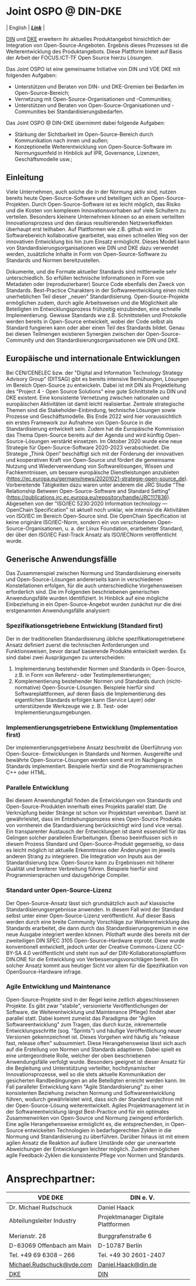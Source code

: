 # Joint OSPO @ DIN-DKE


| English	         | ***[Link](README.[en].md)*** 	         | 




[DIN](https://www.din.de/) und [DKE](https://www.dke.de/) erweitern ihr aktuelles Produktangebot hinsichtlich der Integration von Open-Source-Angeboten. Ergebnis dieses Prozesses ist die Weiterentwicklung des Produktangebots. Diese Plattform bietet auf Basis der Arbeit der FOCUS.ICT-TF Open Source hierzu Lösungen.

Das Joint OSPO ist eine gemeinsame Initiative von DIN und VDE DKE mit folgenden Aufgaben:

- Unterstützen und Beraten von DIN- und DKE-Gremien bei Bedarfen im Open-Source-Bereich;
- Vernetzung mit Open-Source-Organisationen und -Communities;
- Unterstützen und Beraten von Open-Source-Organisationen und -Communities bei Standardisierungsbedarfen.


Das Joint OSPO @ DIN-DKE übernimmt dabei folgende Aufgaben:
-  Stärkung der Sichtbarkeit im Open-Source-Bereich durch Kommunikation nach innen und außen;
- Konzeptionelle Weiterentwicklung von Open-Source-Software im Normungsumfeld in Hinblick auf IPR, Governance, Lizenzen, Geschäftsmodelle usw.;




## Einleitung
Viele Unternehmen, auch solche die in der Normung aktiv sind, nutzen bereits heute Open-Source-Software und beteiligen sich an Open-Source-Projekten. Durch Open-Source-Software ist es leicht möglich, das Risiko und die Kosten von komplexen Innovationsvorhaben auf viele Schultern zu verteilen. Besonders kleinere Unternehmen können so an einem verteilten Innovationsprozess und den daraus resultierenden Netzwerkeffekten überhaupt erst teilhaben.
Auf Plattformen wie z.B. github wird im Softwarebereich kollaborative gearbeitet, was einen schnellen Weg von der innovativen Entwicklung bis hin zum Einsatz ermöglicht. Dieses Modell kann von Standardisierungsorganisationen wie DIN und DKE dazu verwendet werden, zusätzliche Inhalte in Form von Open-Source-Software zu Standards und Normen bereitzustellen.

Dokumente, und die Formate aktueller Standards sind mittlerweile sehr unterschiedlich. So erfüllen technische Informationen in Form von Metadaten oder (reproduzierbarer) Source Code ebenfalls den Zweck von Standards. Best-Practice Charakters in der Softwareentwicklung einen nicht unerheblichen Teil dieser ,,neuen" Standardisierung. Open-Source-Projekte ermöglichen zudem, durch agile Arbeitsweisen und die Möglichkeit alle Beteiligten im Entwicklungsprozess frühzeitig einzubinden, eine schnelle Implementierung. Gewisse Standards wie z.B. Schnittstellen und Protokolle werden bereits in Open-Source entwickelt, wobei der Code selbst als Standard fungieren kann oder aber einen Teil des Standards bildet. Genau bei diesen Teilmengen existieren Synergien zwischen der Open-Source-Community und den Standardisierungsorganisationen wie DIN und DKE.


## Europäische und internationale Entwicklungen
Bei CEN/CENELEC bzw. der "Digital and Information Technology Strategy Advisory Group" (DITSAG) gibt es bereits intensive Bemühungen, Lösungen im Bereich Open-Source zu entwickeln. Dabei ist mit DIN als Projektleitung des "Project 4 - Open Source Solutions" eine gute Schnittstelle zu DIN und DKE existent. Eine konsistente Vernetzung zwischen nationalen und europäischen Aktivitäten ist damit leicht realisierbar. Zentrale strategische Themen sind die Stakeholder-Einbindung, technische Lösungen sowie Prozesse und Geschäftsmodelle. Bis Ende 2022 wird hier voraussichtlich ein erstes Framework zur Aufnahme von Open-Source in die Standardisierung entwickelt sein.
Zudem hat die Europäische Kommission das Thema Open-Source bereits auf der Agenda und wird künftig Open-Source-Lösungen verstärkt einsetzen. Im Oktober 2020 wurde eine neue Strategie für Open-Source-Software 2020-2023 verabschiedet. Die Strategie „Think Open“ beschäftigt sich mit der Förderung der innovativen und kooperativen Kraft von Open-Source und fördert die gemeinsame Nutzung und Wiederverwendung von Softwarelösungen, Wissen und Fachkenntnissen, um bessere europäische Dienstleistungen anzubieten (https://ec.europa.eu/germany/news/20201021-strategie-open-source_de). Vorbereitende Tätigkeiten dazu waren unter anderem die JRC Studie "The Relationship Between Open-Source-Software and Standard Setting" (https://publications.jrc.ec.europa.eu/repository/handle/JRC117836).
Abgesehen von der "ISO/IEC 5230:2020 Information technology — OpenChain Specification" ist aktuell noch unklar, wie intensiv die Aktivitäten von ISO/IEC im Bereich Open-Source sind. Die OpenChain Specification ist keine originäre ISO/IEC-Norm, sondern ein von verschiedenen Open-Source-Organisationen, u. a. der Linux Foundation, erarbeiteter Standard, der über den ISO/IEC Fast-Track Ansatz als ISO/IECNorm veröffentlicht wurde.

## Generische Anwendungsfälle
Das Zusammenspiel zwischen Normung und Standardisierung einerseits und Open-Source-Lösungen andererseits kann in verschiedenen Konstellationen erfolgen, für die auch unterschiedliche Vorgehensweisen erforderlich sind. Die im Folgenden beschriebenen generischen Anwendungsfälle wurden identifiziert. In Hinblick auf eine mögliche Einbeziehung in ein Open-Source-Angebot wurden zunächst nur die drei erstgenannten Anwendungsfälle analysiert:

### Spezifikationsgetriebene Entwicklung (Standard first)
Der in der traditionellen Standardisierung übliche spezifikationsgetriebene Ansatz definiert zuerst die technischen Anforderungen und Funktionsweisen, bevor darauf basierende Produkte entwickelt werden. Es sind dabei zwei Ausprägungen zu unterscheiden:

1.  Implementierung bestehender Normen und Standards in Open-Source, z.B. in Form von Referenz- oder Testimplementierungen;
2.	Komplementierung bestehender Normen und Standards durch (nicht-normative) Open-Source-Lösungen. Beispiele hierfür sind Softwareplattformen, auf deren Basis die Implementierung des eigentlichen Standards erfolgen kann (Service Layer) oder unterstützende Werkzeuge wie z. B. Test- oder Implementierungsumgebungen.

### Implementierungsgetriebene Entwicklung (Implementation first)
Der implementierungsgetriebene Ansatz beschreibt die Überführung von Open-Source-
Entwicklungen in Standards und Normen. Ausgereifte und bewährte Open-Source-Lösungen werden somit erst im Nachgang in Standards implementiert. Beispiele hierfür sind die Programmiersprachen C++ oder HTML.

### Parallele Entwicklung
Bei diesem Anwendungsfall finden die Entwicklungen von Standards und Open-Source-Produkten innerhalb eines Projekts parallel statt. Die Verknüpfung beider Stränge ist schon vor Projektstart vereinbart. Damit ist gewährleistet, dass im Entstehungsprozess eines Open-Source Produkts von vornherein die Standardisierung berücksichtigt wird (und vice versa). Ein transparenter Austausch der Entwicklungen ist damit essenziell für das Gelingen solcher parallelen Erarbeitungen. Ebenso beeinflussen sich in diesem Prozess Standard und Open-Source-Produkt gegenseitig, so dass es leicht möglich ist aktuelle Erkenntnisse oder Änderungen im jeweils anderen Strang zu integrieren. Die Integration von Inputs aus der Standardisierung bzw. Open-Source kann zu Ergebnissen mit höherer Qualität und breiterer Verbreitung führen. Beispiele hierfür sind Programmiersprachen und dazugehörige Compiler.

### Standard unter Open-Source-Lizenz
Der Open-Source-Ansatz lässt sich grundsätzlich auch auf klassische Standardisierungsergebnisse anwenden. In diesem Fall wird der Standard selbst unter einer Open-Source-Lizenz veröffentlicht. Auf dieser Basis werden durch eine breite Community Vorschläge zur Weiterentwicklung des Standards erarbeitet, die dann durch das Standardisierungsgremium in eine neue Ausgabe integriert werden können.
Pilothaft wurde dies bereits mit der zweiteiligen DIN SPEC 3105 Open-Source-Hardware erprobt. Diese wurde konventionell entwickelt, jedoch unter der Creative Commons-Lizenz CC-BY-SA 4.0 veröffentlicht und steht nun auf der DIN-Kollaborationsplattform DIN.ONE für die Entwicklung von Verbesserungsvorschlägen bereit.
Ein solcher Ansatz kommt aus heutiger Sicht vor allem für die Spezifikation von OpenSource-Hardware infrage.

### Agile Entwicklung und Maintenance
Open-Source-Projekte sind in der Regel keine zeitlich abgeschlossenen Projekte. Es gibt zwar "stabile", versionierte Veröffentlichungen der Software, die Weiterentwicklung und Maintenance (Pflege) findet aber parallel statt. Dabei kommt zumeist das Paradigma der "Agilen Softwareentwicklung" zum Tragen, das durch kurze, inkrementelle Entwicklungsschritte (sog. "Sprints") und häufige Veröffentlichung neuer Versionen gekennzeichnet ist. Dieses Vorgehen wird häufig als "release fast, release often" subsummiert.
Diese Herangehensweise lässt sich auch auf die Erstellung von Normen und Standards adaptieren. Dabei spielt es eine untergeordnete Rolle, welcher der oben beschriebenen Anwendungsfälle verfolgt wurde. Besonders geeignet ist dieser Ansatz für die Begleitung und Unterstützung verteilter, hochdynamischer Innovationsprozesse, weil so die stets aktuelle Kommunikation der gesicherten Randbedingungen an alle Beteiligten erreicht werden kann.
Im Fall paralleler Entwicklung kann "Agile Standardisierung" zu einer konsistenten Beziehung zwischen Normung und Softwareentwicklung führen, wodurch gewährleistet wird, dass sich der Standard synchron mit der Open-Source-Lösung weiterentwickelt.
Agiles Projektmanagement ist in der Softwareentwicklung längst Best-Practice und für ein optimales Zusammenwirken von Open-Source und Normung zwingend erforderlich. Eine agile Herangehensweise ermöglicht es, die entsprechenden, in Open-Source entwickelten Technologien in bedarfsgerechten Zyklen in die Normung und Standardisierung zu überführen. Darüber hinaus ist mit einem agilen Ansatz die Reaktion auf äußere Umstände oder gar unerwartete Abweichungen der Entwicklungen leichter möglich. Zudem ermöglichen agile Feedback-Zyklen die konsistente Pflege von Normen und Standards.


# Ansprechpartner:


| VDE  DKE |     DIN e. V.  |
|----------|-------------|
|Dr. Michael Rudschuck| Daniel Haack |
|Abteilungsleiter Industry | Projektmanager Digitale Plattformen |
|                          | |
|Merianstr. 28              | Burggrafenstraße 6 |
|D-63069 Offenbach am Main  | D-10787 Berlin |
|Tel. +49 69 6308 – 266     | Tel.  +49 30 2601-2407 |
|Michael.Rudschuck@vde.com  | Daniel.Haack@din.de |
| [DKE](http://www.dke.de)  | [DIN](http://din.de) |




